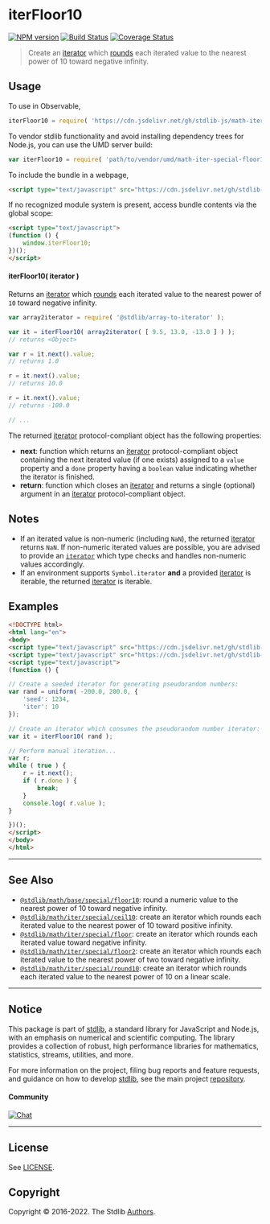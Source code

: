 <!--

@license Apache-2.0

Copyright (c) 2020 The Stdlib Authors.

Licensed under the Apache License, Version 2.0 (the "License");
you may not use this file except in compliance with the License.
You may obtain a copy of the License at

   http://www.apache.org/licenses/LICENSE-2.0

Unless required by applicable law or agreed to in writing, software
distributed under the License is distributed on an "AS IS" BASIS,
WITHOUT WARRANTIES OR CONDITIONS OF ANY KIND, either express or implied.
See the License for the specific language governing permissions and
limitations under the License.

-->

# iterFloor10

[![NPM version][npm-image]][npm-url] [![Build Status][test-image]][test-url] [![Coverage Status][coverage-image]][coverage-url] <!-- [![dependencies][dependencies-image]][dependencies-url] -->

> Create an [iterator][mdn-iterator-protocol] which [rounds][@stdlib/math/base/special/floor10] each iterated value to the nearest power of 10 toward negative infinity.

<!-- Section to include introductory text. Make sure to keep an empty line after the intro `section` element and another before the `/section` close. -->

<section class="intro">

</section>

<!-- /.intro -->

<!-- Package usage documentation. -->



<section class="usage">

## Usage

To use in Observable,

```javascript
iterFloor10 = require( 'https://cdn.jsdelivr.net/gh/stdlib-js/math-iter-special-floor10@umd/browser.js' )
```

To vendor stdlib functionality and avoid installing dependency trees for Node.js, you can use the UMD server build:

```javascript
var iterFloor10 = require( 'path/to/vendor/umd/math-iter-special-floor10/index.js' )
```

To include the bundle in a webpage,

```html
<script type="text/javascript" src="https://cdn.jsdelivr.net/gh/stdlib-js/math-iter-special-floor10@umd/browser.js"></script>
```

If no recognized module system is present, access bundle contents via the global scope:

```html
<script type="text/javascript">
(function () {
    window.iterFloor10;
})();
</script>
```

#### iterFloor10( iterator )

Returns an [iterator][mdn-iterator-protocol] which [rounds][@stdlib/math/base/special/floor10] each iterated value to the nearest power of `10` toward negative infinity.

```javascript
var array2iterator = require( '@stdlib/array-to-iterator' );

var it = iterFloor10( array2iterator( [ 9.5, 13.0, -13.0 ] ) );
// returns <Object>

var r = it.next().value;
// returns 1.0

r = it.next().value;
// returns 10.0

r = it.next().value;
// returns -100.0

// ...
```

The returned [iterator][mdn-iterator-protocol] protocol-compliant object has the following properties:

-   **next**: function which returns an [iterator][mdn-iterator-protocol] protocol-compliant object containing the next iterated value (if one exists) assigned to a `value` property and a `done` property having a `boolean` value indicating whether the iterator is finished.
-   **return**: function which closes an [iterator][mdn-iterator-protocol] and returns a single (optional) argument in an [iterator][mdn-iterator-protocol] protocol-compliant object.

</section>

<!-- /.usage -->

<!-- Package usage notes. Make sure to keep an empty line after the `section` element and another before the `/section` close. -->

<section class="notes">

## Notes

-   If an iterated value is non-numeric (including `NaN`), the returned [iterator][mdn-iterator-protocol] returns `NaN`. If non-numeric iterated values are possible, you are advised to provide an [`iterator`][mdn-iterator-protocol] which type checks and handles non-numeric values accordingly.
-   If an environment supports `Symbol.iterator` **and** a provided [iterator][mdn-iterator-protocol] is iterable, the returned [iterator][mdn-iterator-protocol] is iterable.

</section>

<!-- /.notes -->

<!-- Package usage examples. -->

<section class="examples">

## Examples

<!-- eslint no-undef: "error" -->

```html
<!DOCTYPE html>
<html lang="en">
<body>
<script type="text/javascript" src="https://cdn.jsdelivr.net/gh/stdlib-js/random-iter-uniform@umd/browser.js"></script>
<script type="text/javascript" src="https://cdn.jsdelivr.net/gh/stdlib-js/math-iter-special-floor10@umd/browser.js"></script>
<script type="text/javascript">
(function () {

// Create a seeded iterator for generating pseudorandom numbers:
var rand = uniform( -200.0, 200.0, {
    'seed': 1234,
    'iter': 10
});

// Create an iterator which consumes the pseudorandom number iterator:
var it = iterFloor10( rand );

// Perform manual iteration...
var r;
while ( true ) {
    r = it.next();
    if ( r.done ) {
        break;
    }
    console.log( r.value );
}

})();
</script>
</body>
</html>
```

</section>

<!-- /.examples -->

<!-- Section to include cited references. If references are included, add a horizontal rule *before* the section. Make sure to keep an empty line after the `section` element and another before the `/section` close. -->

<section class="references">

</section>

<!-- /.references -->

<!-- Section for related `stdlib` packages. Do not manually edit this section, as it is automatically populated. -->

<section class="related">

* * *

## See Also

-   <span class="package-name">[`@stdlib/math/base/special/floor10`][@stdlib/math/base/special/floor10]</span><span class="delimiter">: </span><span class="description">round a numeric value to the nearest power of 10 toward negative infinity.</span>
-   <span class="package-name">[`@stdlib/math/iter/special/ceil10`][@stdlib/math/iter/special/ceil10]</span><span class="delimiter">: </span><span class="description">create an iterator which rounds each iterated value to the nearest power of 10 toward positive infinity.</span>
-   <span class="package-name">[`@stdlib/math/iter/special/floor`][@stdlib/math/iter/special/floor]</span><span class="delimiter">: </span><span class="description">create an iterator which rounds each iterated value toward negative infinity.</span>
-   <span class="package-name">[`@stdlib/math/iter/special/floor2`][@stdlib/math/iter/special/floor2]</span><span class="delimiter">: </span><span class="description">create an iterator which rounds each iterated value to the nearest power of two toward negative infinity.</span>
-   <span class="package-name">[`@stdlib/math/iter/special/round10`][@stdlib/math/iter/special/round10]</span><span class="delimiter">: </span><span class="description">create an iterator which rounds each iterated value to the nearest power of 10 on a linear scale.</span>

</section>

<!-- /.related -->

<!-- Section for all links. Make sure to keep an empty line after the `section` element and another before the `/section` close. -->


<section class="main-repo" >

* * *

## Notice

This package is part of [stdlib][stdlib], a standard library for JavaScript and Node.js, with an emphasis on numerical and scientific computing. The library provides a collection of robust, high performance libraries for mathematics, statistics, streams, utilities, and more.

For more information on the project, filing bug reports and feature requests, and guidance on how to develop [stdlib][stdlib], see the main project [repository][stdlib].

#### Community

[![Chat][chat-image]][chat-url]

---

## License

See [LICENSE][stdlib-license].


## Copyright

Copyright &copy; 2016-2022. The Stdlib [Authors][stdlib-authors].

</section>

<!-- /.stdlib -->

<!-- Section for all links. Make sure to keep an empty line after the `section` element and another before the `/section` close. -->

<section class="links">

[npm-image]: http://img.shields.io/npm/v/@stdlib/math-iter-special-floor10.svg
[npm-url]: https://npmjs.org/package/@stdlib/math-iter-special-floor10

[test-image]: https://github.com/stdlib-js/math-iter-special-floor10/actions/workflows/test.yml/badge.svg?branch=main
[test-url]: https://github.com/stdlib-js/math-iter-special-floor10/actions/workflows/test.yml?query=branch:main

[coverage-image]: https://img.shields.io/codecov/c/github/stdlib-js/math-iter-special-floor10/main.svg
[coverage-url]: https://codecov.io/github/stdlib-js/math-iter-special-floor10?branch=main

<!--

[dependencies-image]: https://img.shields.io/david/stdlib-js/math-iter-special-floor10.svg
[dependencies-url]: https://david-dm.org/stdlib-js/math-iter-special-floor10/main

-->

[chat-image]: https://img.shields.io/gitter/room/stdlib-js/stdlib.svg
[chat-url]: https://gitter.im/stdlib-js/stdlib/

[stdlib]: https://github.com/stdlib-js/stdlib

[stdlib-authors]: https://github.com/stdlib-js/stdlib/graphs/contributors

[umd]: https://github.com/umdjs/umd
[es-module]: https://developer.mozilla.org/en-US/docs/Web/JavaScript/Guide/Modules

[deno-url]: https://github.com/stdlib-js/math-iter-special-floor10/tree/deno
[umd-url]: https://github.com/stdlib-js/math-iter-special-floor10/tree/umd
[esm-url]: https://github.com/stdlib-js/math-iter-special-floor10/tree/esm
[branches-url]: https://github.com/stdlib-js/math-iter-special-floor10/blob/main/branches.md

[stdlib-license]: https://raw.githubusercontent.com/stdlib-js/math-iter-special-floor10/main/LICENSE

[mdn-iterator-protocol]: https://developer.mozilla.org/en-US/docs/Web/JavaScript/Reference/Iteration_protocols#The_iterator_protocol

<!-- <related-links> -->

[@stdlib/math/base/special/floor10]: https://github.com/stdlib-js/math-base-special-floor10/tree/umd

[@stdlib/math/iter/special/ceil10]: https://github.com/stdlib-js/math-iter-special-ceil10/tree/umd

[@stdlib/math/iter/special/floor]: https://github.com/stdlib-js/math-iter-special-floor/tree/umd

[@stdlib/math/iter/special/floor2]: https://github.com/stdlib-js/math-iter-special-floor2/tree/umd

[@stdlib/math/iter/special/round10]: https://github.com/stdlib-js/math-iter-special-round10/tree/umd

<!-- </related-links> -->

</section>

<!-- /.links -->
